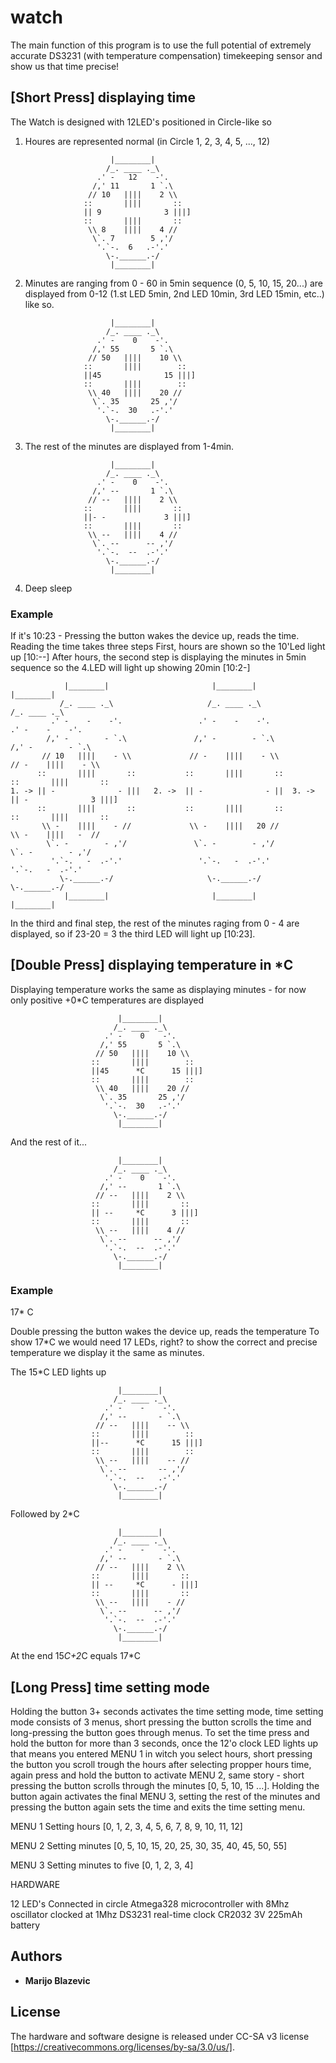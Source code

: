 # watch

The main function of this program is to use the full potential of extremely accurate DS3231 (with temperature compensation) timekeeping sensor
  and show us that time precise! 
 
## [Short Press] displaying time
 
  The Watch is designed with 12LED's positioned in Circle-like so
 
  1. Houres are represented normal (in Circle 1, 2, 3, 4, 5, ..., 12)
  
                            |________|
                           /_. ____ ._\
                         .' -   12    -'.
                        /,' 11       1 `.\
                       // 10   ||||    2 \\
                      ::       ||||       ::
                      || 9              3 |||]
                      ::       ||||       ::
                       \\ 8    ||||    4 //
                        \`. 7        5 ,'/
                         '.`-.  6   .-'.'
                           \-.______.-/
                            |________|
               
  2. Minutes are ranging from 0 - 60 in 5min sequence (0, 5, 10, 15, 20...) are displayed from 0-12
     (1.st LED 5min, 2nd LED 10min, 3rd LED 15min, etc..) like so.
 
                            |________|
                           /_. ____ ._\
                         .' -    0    -'.
                        /,' 55       5 `.\
                       // 50   ||||    10 \\
                      ::       ||||        ::
                      ||45              15 |||]
                      ::       ||||        ::
                       \\ 40   ||||    20 //
                        \`. 35       25 ,'/
                         '.`-.  30   .-'.'
                           \-.______.-/
                            |________|
 
  3. The rest of the minutes are displayed from 1-4min.
 
                            |________|
                           /_. ____ ._\
                         .' -    0    -'.
                        /,' --       1 `.\
                       // --   ||||    2 \\
                      ::       ||||       ::
                      ||- -             3 |||]
                      ::       ||||       ::
                       \\ --   ||||    4 //
                        \`. --      -- ,'/
                         '.`-.  --  .-'.'
                           \-.______.-/
                            |________|
             
  4. Deep sleep
 
 ### Example
 
  If it's 10:23 - Pressing the button wakes the device up, reads the time. Reading the time takes three steps
  First, hours are shown so the 10'Led light up [10:--]
  After hours, the second step is displaying the minutes in 5min sequence so the 4.LED will light up showing 20min [10:2-]
 
                |________|                       |________|                     |________|
               /_. ____ ._\                     /_. ____ ._\                   /_. ____ ._\
             .' -    -    -'.                 .' -    -    -'.               .' -    -    -'.
            /,' -        - `.\               /,' -        - `.\             /,' -        - `.\
           // 10   ||||    - \\             // -    ||||    - \\           // -    ||||    - \\
          ::       ||||       ::           ::       ||||       ::         ::       ||||       ::
    1. -> || -              - |||   2. ->  || -              - ||  3. ->  || -              3 |||]
          ::       ||||       ::           ::       ||||       ::         ::       ||||       ::
           \\ -    ||||    - //             \\ -    ||||   20 //           \\ -    ||||   -  //
            \`. -        - ,'/               \`. -        - ,'/             \`. -        - ,'/
             '.`-.   -  .-'.'                 '.`-.   -  .-'.'               '.`-.   -  .-'.'
               \-.______.-/                     \-.______.-/                   \-.______.-/
                |________|                       |________|                     |________|

In the third and final step, the rest of the minutes raging from 0 - 4 are displayed, so if 23-20 = 3 the third LED will light up [10:23].
 
## [Double Press] displaying temperature in *C
 
 
Displaying temperature works the same as displaying minutes - for now only positive +0*C temperatures are displayed
 
                            |________|
                           /_. ____ ._\
                         .' -    0    -'.
                        /,' 55       5 `.\
                       // 50   ||||    10 \\
                      ::       ||||        ::
                      ||45      *C      15 |||]
                      ::       ||||        ::
                       \\ 40   ||||    20 //
                        \`. 35       25 ,'/
                         '.`-.  30   .-'.'
                           \-.______.-/
                            |________|
 
  And the rest of it...
  
                            |________|
                           /_. ____ ._\
                         .' -    0    -'.
                        /,' --       1 `.\
                       // --   ||||    2 \\
                      ::       ||||       ::
                      || --     *C      3 |||]
                      ::       ||||       ::
                       \\ --   ||||    4 //
                        \`. --      -- ,'/
                         '.`-.  --  .-'.'
                           \-.______.-/
                            |________|
 
### Example
 
   17* C
 
  Double pressing the button wakes the device up, reads the temperature
  To show 17*C we would need 17 LEDs, right? to show the correct and precise temperature we display it the same as minutes.
  
  The 15*C LED lights up
  
                            |________|
                           /_. ____ ._\
                         .' -    -    -'.
                        /,' --       - `.\
                       // --   ||||    -- \\
                      ::       ||||        ::
                      ||--      *C      15 |||]
                      ::       ||||        ::
                       \\ --   ||||    -- //
                        \`. --       -- ,'/
                         '.`-.  --   .-'.'
                           \-.______.-/
                            |________|
                
  Followed by 2*C 
  
                            |________|
                           /_. ____ ._\
                         .' -    -    -'.
                        /,' --       - `.\
                       // --   ||||    2 \\
                      ::       ||||       ::
                      || --     *C      - |||]
                      ::       ||||       ::
                       \\ --   ||||    - //
                        \`. --      -- ,'/
                         '.`-.  --  .-'.'
                           \-.______.-/
                            |________|
 
  At the end 15*C+2*C equals 17*C
 
## [Long Press] time setting mode
  
  Holding the button 3+ seconds activates the time setting mode, time setting mode consists of 3 menus, short pressing the button scrolls the time and long-pressing the button goes through menus.
  To set the time press and hold the button for more than 3 seconds, once the 12'o clock LED lights up that means you entered MENU 1 in witch you select hours, short pressing the button you scroll trough the hours
  after selecting propper hours time, again press and hold the button to activate MENU 2, same story - short pressing the button scrolls through the minutes [0, 5, 10, 15 ...].
  Holding the button again activates the final MENU 3, setting the rest of the minutes and pressing the button again sets the time and exits the time setting menu. 
  
  
  MENU 1 Setting hours [0, 1, 2, 3, 4, 5, 6, 7, 8, 9, 10, 11, 12]
  
  MENU 2 Setting minutes [0, 5, 10, 15, 20, 25, 30, 35, 40, 45, 50, 55]
  
  MENU 3 Setting minutes to five [0, 1, 2, 3, 4]
 
  HARDWARE
 
  12 LED's Connected in circle
  Atmega328 microcontroller with 8Mhz oscillator clocked at 1Mhz
  DS3231 real-time clock
  CR2032 3V 225mAh battery
  ## Authors

* **Marijo Blazevic**
  
 ## License

The hardware and software designe is released under CC-SA v3 license [https://creativecommons.org/licenses/by-sa/3.0/us/].
